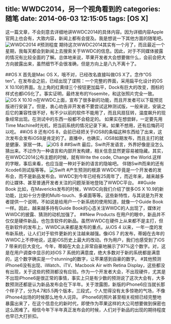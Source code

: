 title: WWDC2014，另一个视角看到的
categories: 随笔
date: 2014-06-03 12:15:05
tags: [OS X]
---
这一篇文章，不会刻意去详细地讲WWDC2014的具体内容。因为详细内容Apple官网上也会有，大致内容，新闻上都有会提及。我是想说一下其他方面的随笔吧。
![WWDC2014](http://i11.tietuku.com/61230dd57d3c05c3.jpg)
#预测程度
期待这次WWDC2014其实有一个月了，而且最近一个星期，我每天都会到新闻上去搜索关于WWDC的信息。因此，对于不同媒体披露的情况有比较全面的了解。总体地来说，苹果开发者大会想要做什么，会前会把大方向披露出来，虽然细节不会很准确，但是方向上是八九不离十了。
<!--more-->
##OS X
首先是Mac OS X，哦不对，已经改名直接叫做OS X了。念作“OS ten”。在发布会之前，已经出现了谍照：一个完整的界面，采用扁平化设计的OS X 10.10的界面。左上角的红黄绿三个按钮更加扁平，Dock有巨大的改变，图标的样式也都iOS化了。事实证明，最终发布的Yosemite，和这张照片完全一致。
![OS X 10.10](http://i11.tietuku.com/925d46e8679c5ac2.jpg)
n在WWDC上面，宣布了很多新的功能，而且开发者可以下载预览版进行安装了。但是，衷心劝告非开发者不要尝试这种测试版，一般来说，安装之后它的兼容性很不好，有不少以前的软件不能用了，而且风扇狂转，温度飙升的现象经常出现。在测试中的东西一般都不会稳定的。
如果实在想尝鲜，一定要先用Time Machine时光机，把当前系统的情况记录下来。如果不想用，还有后悔药可以吃。
##iOS 8
还有iOS 8，会前已经把关于iOS8的条幅这种东西给了出来，这次发布会发布iOS8是肯定的了。直播中，也确实，iOS8如期发布，而且主打的就是健康、家居一体。
![iOS 8](http://i11.tietuku.com/26bce724dc02f964.png)
##Swift
最后，Swift开发语言，外界好像是没怎么猜出来。不过作为一种语言和内部开发构建，相关信息显然更容易被隐藏。其实，在WWDC2014公布主题的时候，就有Write the code, Change the World.这样的字眼，事后来看，也应当是一种对于新的语言的隐喻吧。
伴随Swift而来的还有Xcode6测试版等等。
![Swift](http://i11.tietuku.com/858523530c1eb86e.png)
#产生预测的根源
WWDC毕竟是一个开发者的发布会，而不是新品发布会。WWDC到今年已经有25周年了，而近年来，越来越多的让媒体、甚至普通开发者关注的问题渐渐地登陆了WWDC平台。
##Guide Book
比如，在Mavericks发布的时候，WWDC向我们介绍了很多OS X 10.9的新功能，比如十分方便的Multi-touch、多桌面等等。这些新特性，与其说是为开发者提供一个说明，不如说是给用户一个新系统的使用知道，就像一个Guide Book一样。因此，越来越多持有Guide Book的心态关注WWDC的人出现了，媒体对WWDC的披露、猜测的动机加强了。
##New Products
在用户的眼中，新品并不仅仅是硬件新品，也包含软件的新品。虽然WWDC在硬件上从来都不是主打，但在新软件的发布上，WWDC从来都是发布的重点。从iOS 4 以来，一年一度的发布新系统，让人们对于软件更新的关注越来越强。像iOS 7 的发布，蒂姆在去年的WWDC上不停地说，这是iOS历史上最大的改动。作为用户，我们也感受到了iOS 7 带来的巨大变化。今年，蒂姆在大会上非常自豪地展示了97%这个数字。对，这是在用户调查中显示的对iOS 7 系统的满意度，绝大多数对于新的系统都是满意的，这个数字确实是一个stunning的数字，让苹果感到自豪的数字。
#其他预测
iPhone6没有出现、iWatch、iTV、Macbook Air with Retina Display，这些都没有出现，关于这些的预测都没有应验。作为一个开发者大会，不出现硬件，尤其是不出现iPhone6是很正常的事情，事实上只是有少数的预测说了这次大会有，大多数预测还都是认为新品发布会在下半年。关于泄露图，新版的iPhone6应当就长那个样子了，分为4.7和5.5两个版本，三段式，个人觉得没有太多惊艳的气场，不像iPhone4出场的时候那么地令人诧异。
iPhone6的照片甚至相关视频已经完整地暴露出来了，在这个信息化的新时代，即使作为苹果这样的大公司想要做到保密也这么困难了。相信今年下半年真正发布会的时候，人们对于新品的出现的期待程度也早已大打折扣。